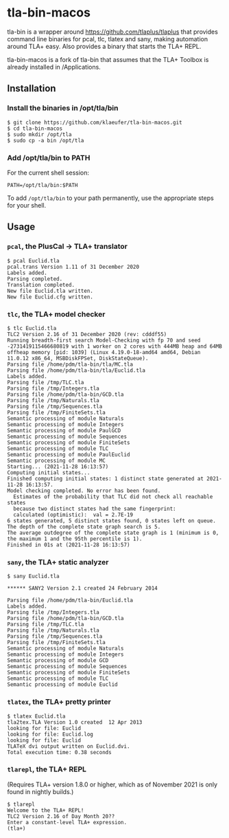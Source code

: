 # tla-bin-macos

tla-bin is a wrapper around https://github.com/tlaplus/tlaplus that provides
command line binaries for pcal, tlc, tlatex and sany, making automation around
TLA+ easy.  Also provides a binary that starts the TLA+ REPL.

tla-bin-macos is a fork of tla-bin that assumes that the TLA+ Toolbox is already installed in /Applications.

## Installation

### Install the binaries in /opt/tla/bin

```
$ git clone https://github.com/klaeufer/tla-bin-macos.git
$ cd tla-bin-macos
$ sudo mkdir /opt/tla
$ sudo cp -a bin /opt/tla
```

### Add /opt/tla/bin to PATH

For the current shell session:

```
PATH=/opt/tla/bin:$PATH
```

To add `/opt/tla/bin` to your path permanently, use the appropriate steps for your shell.

## Usage

### `pcal`, the PlusCal → TLA+ translator

```
$ pcal Euclid.tla
pcal.trans Version 1.11 of 31 December 2020
Labels added.
Parsing completed.
Translation completed.
New file Euclid.tla written.
New file Euclid.cfg written.
```

### `tlc`, the TLA+ model checker

```
$ tlc Euclid.tla
TLC2 Version 2.16 of 31 December 2020 (rev: cdddf55)
Running breadth-first search Model-Checking with fp 70 and seed -2731419115466680819 with 1 worker on 2 cores with 444MB heap and 64MB offheap memory [pid: 1039] (Linux 4.19.0-18-amd64 amd64, Debian 11.0.12 x86_64, MSBDiskFPSet, DiskStateQueue).
Parsing file /home/pdm/tla-bin/tla/MC.tla
Parsing file /home/pdm/tla-bin/tla/Euclid.tla
Labels added.
Parsing file /tmp/TLC.tla
Parsing file /tmp/Integers.tla
Parsing file /home/pdm/tla-bin/GCD.tla
Parsing file /tmp/Naturals.tla
Parsing file /tmp/Sequences.tla
Parsing file /tmp/FiniteSets.tla
Semantic processing of module Naturals
Semantic processing of module Integers
Semantic processing of module PaulGCD
Semantic processing of module Sequences
Semantic processing of module FiniteSets
Semantic processing of module TLC
Semantic processing of module PaulEuclid
Semantic processing of module MC
Starting... (2021-11-28 16:13:57)
Computing initial states...
Finished computing initial states: 1 distinct state generated at 2021-11-28 16:13:57.
Model checking completed. No error has been found.
  Estimates of the probability that TLC did not check all reachable states
  because two distinct states had the same fingerprint:
  calculated (optimistic):  val = 2.7E-19
6 states generated, 5 distinct states found, 0 states left on queue.
The depth of the complete state graph search is 5.
The average outdegree of the complete state graph is 1 (minimum is 0, the maximum 1 and the 95th percentile is 1).
Finished in 01s at (2021-11-28 16:13:57)
```

### `sany`, the TLA+ static analyzer

```
$ sany Euclid.tla

****** SANY2 Version 2.1 created 24 February 2014

Parsing file /home/pdm/tla-bin/Euclid.tla
Labels added.
Parsing file /tmp/Integers.tla
Parsing file /home/pdm/tla-bin/GCD.tla
Parsing file /tmp/TLC.tla
Parsing file /tmp/Naturals.tla
Parsing file /tmp/Sequences.tla
Parsing file /tmp/FiniteSets.tla
Semantic processing of module Naturals
Semantic processing of module Integers
Semantic processing of module GCD
Semantic processing of module Sequences
Semantic processing of module FiniteSets
Semantic processing of module TLC
Semantic processing of module Euclid
```

### `tlatex`, the TLA+ pretty printer

```
$ tlatex Euclid.tla
tla2tex.TLA Version 1.0 created  12 Apr 2013
looking for file: Euclid
looking for file: Euclid.log
looking for file: Euclid
TLATeX dvi output written on Euclid.dvi.
Total execution time: 0.38 seconds
```

### `tlarepl`, the TLA+ REPL

(Requires TLA+ version 1.8.0 or higher, which as of November 2021 is only
found in nightly builds.)

```
$ tlarepl
Welcome to the TLA+ REPL!
TLC2 Version 2.16 of Day Month 20??
Enter a constant-level TLA+ expression.
(tla+)
```
